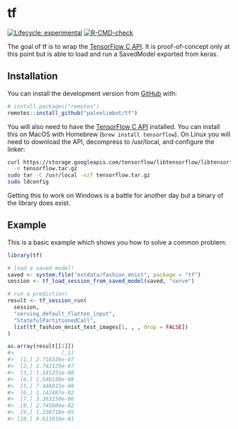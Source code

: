 
<!-- README.md is generated from README.Rmd. Please edit that file -->

# tf

<!-- badges: start -->

[![Lifecycle:
experimental](https://img.shields.io/badge/lifecycle-experimental-orange.svg)](https://lifecycle.r-lib.org/articles/stages.html#experimental)
[![R-CMD-check](https://github.com/paleolimbot/tf/workflows/R-CMD-check/badge.svg)](https://github.com/paleolimbot/tf/actions)
<!-- badges: end -->

The goal of tf is to wrap the [TensorFlow C
API](https://www.tensorflow.org/install/lang_c). It is proof-of-concept
only at this point but is able to load and run a SavedModel exported
from keras.

## Installation

You can install the development version from
[GitHub](https://github.com/) with:

``` r
# install.packages("remotes")
remotes::install_github("paleolimbot/tf")
```

You will also need to have the [TensorFlow C
API](https://www.tensorflow.org/install/lang_c) installed. You can
install this on MacOS with Homebrew (`brew install tensorflow`). On
Linux you will need to download the API, decompress to /usr/local, and
configure the linker:

``` bash
curl https://storage.googleapis.com/tensorflow/libtensorflow/libtensorflow-cpu-linux-x86_64-2.4.0.tar.gz \
  -o tensorflow.tar.gz
sudo tar -C /usr/local -xzf tensorflow.tar.gz
sudo ldconfig
```

Getting this to work on Windows is a battle for another day but a binary
of the library does exist.

## Example

This is a basic example which shows you how to solve a common problem:

``` r
library(tf)

# load a saved model!
saved <- system.file("extdata/fashion_mnist", package = "tf")
session <- tf_load_session_from_saved_model(saved, "serve")

# run a prediction!
result <- tf_session_run(
  session,
  "serving_default_flatten_input",
  "StatefulPartitionedCall",
  list(tf_fashion_mnist_test_images[1, , , drop = FALSE])
)

as.array(result[[1]])
#>               [,1]
#>  [1,] 2.718336e-07
#>  [2,] 1.742129e-07
#>  [3,] 1.181251e-08
#>  [4,] 1.540148e-08
#>  [5,] 7.448015e-08
#>  [6,] 1.142487e-02
#>  [7,] 3.363150e-06
#>  [8,] 2.745604e-02
#>  [9,] 1.336718e-05
#> [10,] 9.611018e-01
```
